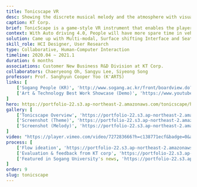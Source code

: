 ```yaml
---
title: Tonicscape VR
desc: Showing the discrete musical melody and the atmosphere with visuals.
caption: KT Corp.
brief: TonicScape is a game-style VR instrument that enables the player to draw the melody within background music. 
context: With Auto driving 4.0, People will have more spare time in vehicles in the future. To imagine various scenarios and design an interface for them is needed.
solution: Came up with Multi-modal, Surface shifting Interface and Seat
skill_role: HCI Designer, User Research
type: Collaborative, Human-Computer Interaction
timeline: 2020.04 ~ 2021.1
duration: 6 months
associations: Customer New Business R&D Division at KT Corp.
collaborators: Chaeryeong Oh, Sangyu Lee, Siyeong Song
professor: Prof. Sanghyun Cooper Yoo (K'ARTS)
links: [
    ['Sogang People (KR)', 'http://www.sogang.ac.kr/front/boardview.do?bbsConfigFK=58&pkid=526654'], 
    ['Art & Technology Best Work Showcase (Demo)', 'https://www.youtube.com/watch?v=QYP0AGHhPvs']
]
hero: https://portfolio-22.s3.ap-northeast-2.amazonaws.com/tonicscape/hero.jpg
gallery: [
    ['Tonicscape Overview', 'https://portfolio-22.s3.ap-northeast-2.amazonaws.com/tonicscape/g0.jpg'],
    ['Screenshot (Theme)', 'https://portfolio-22.s3.ap-northeast-2.amazonaws.com/tonicscape/g1.jpg'],
    ['Screenshot (Melody)', 'https://portfolio-22.s3.ap-northeast-2.amazonaws.com/tonicscape/g2.jpg']
]
video: "https://player.vimeo.com/video/727283666?h=c138771ecf&badge=0&autopause=0&player_id=0&app_id=58479/embed"                     
process: [
    ['Flow ideation', 'https://portfolio-22.s3.ap-northeast-2.amazonaws.com/tonicscape/p1.jpg'],
    ['Evaluation & feedback from KT corp', 'https://portfolio-22.s3.ap-northeast-2.amazonaws.com/tonicscape/p2.jpg'],
    ['Featured in Sogang University's news, 'https://portfolio-22.s3.ap-northeast-2.amazonaws.com/tonicscape/p3.jpg']
]
order: 9
slug: tonicscape
---
```

